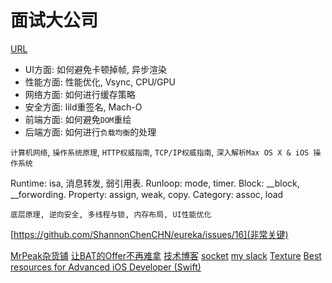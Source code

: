 # 面试大公司
[URL](https://github.com/coderZsq/coderZsq.target.swift)

* UI方面: 如何避免卡顿掉帧, 异步渲染
* 性能方面: 性能优化, Vsync, CPU/GPU
* 网络方面: 如何进行缓存策略
* 安全方面: lild重签名, Mach-O
* 前端方面: 如何避免`DOM`重绘
* 后端方面: 如何进行`负载均衡`的处理


`计算机网络`, `操作系统原理`, `HTTP权威指南`, `TCP/IP权威指南`, `深入解析Max OS X & iOS 操作系统`

Runtime: isa, 消息转发, 弱引用表.
Runloop: mode, timer.
Block: __block, __forwording.
Property: assign, weak, copy.
Category: assoc, load



```
底层原理, 逆向安全, 多线程与锁, 内存布局, UI性能优化
```

[https://github.com/ShannonChenCHN/eureka/issues/16](非常关键)


[MrPeak杂货铺](http://mrpeak.cn/Archives/)
[让BAT的Offer不再难拿](https://xiaozhuanlan.com/topic/3147056289)
[技术博客](https://blog.ibireme.com/)
[socket](https://github.com/robbiehanson/CocoaAsyncSocket)
[my slack](https://asyncdisplaykit.slack.com/messages/C0V63R86T/)
[Texture](http://texturegroup.org/docs/installation.html)
[Best resources for Advanced iOS Developer (Swift)](https://medium.com/@PavloShadov/best-resources-for-advanced-ios-developer-swift-ade30374593d)



